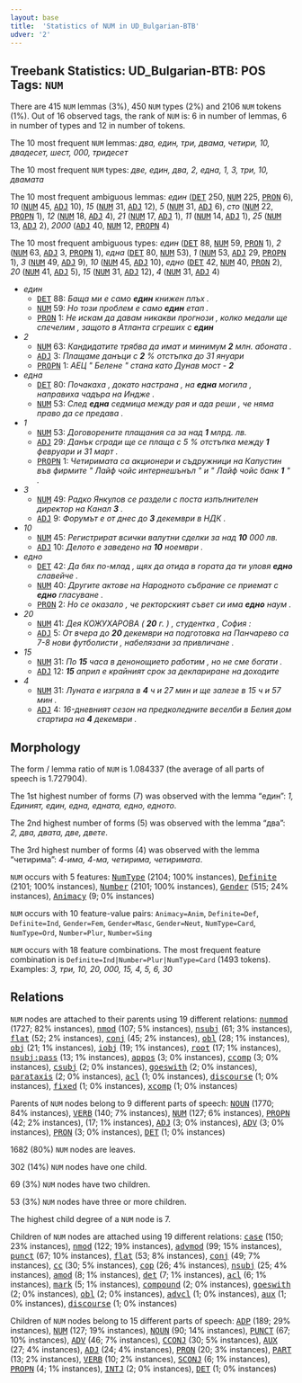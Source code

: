 ```yaml
---
layout: base
title:  'Statistics of NUM in UD_Bulgarian-BTB'
udver: '2'
---
```


## Treebank Statistics: UD_Bulgarian-BTB: POS Tags: `NUM`

There are 415 `NUM` lemmas (3%), 450 `NUM` types (2%) and 2106 `NUM` tokens (1%).
Out of 16 observed tags, the rank of `NUM` is: 6 in number of lemmas, 6 in number of types and 12 in number of tokens.

The 10 most frequent `NUM` lemmas: <em>два, един, три, двама, четири, 10, двадесет, шест, 000, тридесет</em>

The 10 most frequent `NUM` types:  <em>две, един, два, 2, една, 1, 3, три, 10, двамата</em>

The 10 most frequent ambiguous lemmas: <em>един</em> (<tt><a href="bg_btb-pos-DET.html">DET</a></tt> 250, <tt><a href="bg_btb-pos-NUM.html">NUM</a></tt> 225, <tt><a href="bg_btb-pos-PRON.html">PRON</a></tt> 6), <em>10</em> (<tt><a href="bg_btb-pos-NUM.html">NUM</a></tt> 45, <tt><a href="bg_btb-pos-ADJ.html">ADJ</a></tt> 10), <em>15</em> (<tt><a href="bg_btb-pos-NUM.html">NUM</a></tt> 31, <tt><a href="bg_btb-pos-ADJ.html">ADJ</a></tt> 12), <em>5</em> (<tt><a href="bg_btb-pos-NUM.html">NUM</a></tt> 31, <tt><a href="bg_btb-pos-ADJ.html">ADJ</a></tt> 6), <em>сто</em> (<tt><a href="bg_btb-pos-NUM.html">NUM</a></tt> 22, <tt><a href="bg_btb-pos-PROPN.html">PROPN</a></tt> 1), <em>12</em> (<tt><a href="bg_btb-pos-NUM.html">NUM</a></tt> 18, <tt><a href="bg_btb-pos-ADJ.html">ADJ</a></tt> 4), <em>21</em> (<tt><a href="bg_btb-pos-NUM.html">NUM</a></tt> 17, <tt><a href="bg_btb-pos-ADJ.html">ADJ</a></tt> 1), <em>11</em> (<tt><a href="bg_btb-pos-NUM.html">NUM</a></tt> 14, <tt><a href="bg_btb-pos-ADJ.html">ADJ</a></tt> 1), <em>25</em> (<tt><a href="bg_btb-pos-NUM.html">NUM</a></tt> 13, <tt><a href="bg_btb-pos-ADJ.html">ADJ</a></tt> 2), <em>2000</em> (<tt><a href="bg_btb-pos-ADJ.html">ADJ</a></tt> 40, <tt><a href="bg_btb-pos-NUM.html">NUM</a></tt> 12, <tt><a href="bg_btb-pos-PROPN.html">PROPN</a></tt> 4)

The 10 most frequent ambiguous types:  <em>един</em> (<tt><a href="bg_btb-pos-DET.html">DET</a></tt> 88, <tt><a href="bg_btb-pos-NUM.html">NUM</a></tt> 59, <tt><a href="bg_btb-pos-PRON.html">PRON</a></tt> 1), <em>2</em> (<tt><a href="bg_btb-pos-NUM.html">NUM</a></tt> 63, <tt><a href="bg_btb-pos-ADJ.html">ADJ</a></tt> 3, <tt><a href="bg_btb-pos-PROPN.html">PROPN</a></tt> 1), <em>една</em> (<tt><a href="bg_btb-pos-DET.html">DET</a></tt> 80, <tt><a href="bg_btb-pos-NUM.html">NUM</a></tt> 53), <em>1</em> (<tt><a href="bg_btb-pos-NUM.html">NUM</a></tt> 53, <tt><a href="bg_btb-pos-ADJ.html">ADJ</a></tt> 29, <tt><a href="bg_btb-pos-PROPN.html">PROPN</a></tt> 1), <em>3</em> (<tt><a href="bg_btb-pos-NUM.html">NUM</a></tt> 49, <tt><a href="bg_btb-pos-ADJ.html">ADJ</a></tt> 9), <em>10</em> (<tt><a href="bg_btb-pos-NUM.html">NUM</a></tt> 45, <tt><a href="bg_btb-pos-ADJ.html">ADJ</a></tt> 10), <em>едно</em> (<tt><a href="bg_btb-pos-DET.html">DET</a></tt> 42, <tt><a href="bg_btb-pos-NUM.html">NUM</a></tt> 40, <tt><a href="bg_btb-pos-PRON.html">PRON</a></tt> 2), <em>20</em> (<tt><a href="bg_btb-pos-NUM.html">NUM</a></tt> 41, <tt><a href="bg_btb-pos-ADJ.html">ADJ</a></tt> 5), <em>15</em> (<tt><a href="bg_btb-pos-NUM.html">NUM</a></tt> 31, <tt><a href="bg_btb-pos-ADJ.html">ADJ</a></tt> 12), <em>4</em> (<tt><a href="bg_btb-pos-NUM.html">NUM</a></tt> 31, <tt><a href="bg_btb-pos-ADJ.html">ADJ</a></tt> 4)


* <em>един</em>
  * <tt><a href="bg_btb-pos-DET.html">DET</a></tt> 88: <em>Баща ми е само <b>един</b> книжен плъх .</em>
  * <tt><a href="bg_btb-pos-NUM.html">NUM</a></tt> 59: <em>Но този проблем е само <b>един</b> етап .</em>
  * <tt><a href="bg_btb-pos-PRON.html">PRON</a></tt> 1: <em>Не искам да давам никакви прогнози , колко медали ще спечелим , защото в Атланта сгреших с <b>един</b></em>
* <em>2</em>
  * <tt><a href="bg_btb-pos-NUM.html">NUM</a></tt> 63: <em>Кандидатите трябва да имат и минимум <b>2</b> млн. абоната .</em>
  * <tt><a href="bg_btb-pos-ADJ.html">ADJ</a></tt> 3: <em>Плащаме данъци с <b>2</b> % отстъпка до 31 януари</em>
  * <tt><a href="bg_btb-pos-PROPN.html">PROPN</a></tt> 1: <em>АЕЦ " Белене " стана като Дунав мост - <b>2</b></em>
* <em>една</em>
  * <tt><a href="bg_btb-pos-DET.html">DET</a></tt> 80: <em>Почакаха , докато настрана , на <b>една</b> могила , направиха чадъра на Индже .</em>
  * <tt><a href="bg_btb-pos-NUM.html">NUM</a></tt> 53: <em>След <b>една</b> седмица между рая и ада реши , че няма право да се предава .</em>
* <em>1</em>
  * <tt><a href="bg_btb-pos-NUM.html">NUM</a></tt> 53: <em>Договорените плащания са за над <b>1</b> млрд. лв.</em>
  * <tt><a href="bg_btb-pos-ADJ.html">ADJ</a></tt> 29: <em>Данък сгради ще се плаща с 5 % отстъпка между <b>1</b> февруари и 31 март .</em>
  * <tt><a href="bg_btb-pos-PROPN.html">PROPN</a></tt> 1: <em>Четиримата са акционери и съдружници на Капустин във фирмите " Лайф чойс интернешънъл " и " Лайф чойс банк <b>1</b> " .</em>
* <em>3</em>
  * <tt><a href="bg_btb-pos-NUM.html">NUM</a></tt> 49: <em>Радко Янкулов се раздели с поста изпълнителен директор на Канал <b>3</b> .</em>
  * <tt><a href="bg_btb-pos-ADJ.html">ADJ</a></tt> 9: <em>Форумът е от днес до <b>3</b> декември в НДК .</em>
* <em>10</em>
  * <tt><a href="bg_btb-pos-NUM.html">NUM</a></tt> 45: <em>Регистрират всички валутни сделки за над <b>10</b> 000 лв.</em>
  * <tt><a href="bg_btb-pos-ADJ.html">ADJ</a></tt> 10: <em>Делото е заведено на <b>10</b> ноември .</em>
* <em>едно</em>
  * <tt><a href="bg_btb-pos-DET.html">DET</a></tt> 42: <em>Да бях по-млад , щях да отида в гората да ти уловя <b>едно</b> славейче .</em>
  * <tt><a href="bg_btb-pos-NUM.html">NUM</a></tt> 40: <em>Другите актове на Народното събрание се приемат с <b>едно</b> гласуване .</em>
  * <tt><a href="bg_btb-pos-PRON.html">PRON</a></tt> 2: <em>Но се оказало , че ректорският съвет си има <b>едно</b> наум .</em>
* <em>20</em>
  * <tt><a href="bg_btb-pos-NUM.html">NUM</a></tt> 41: <em>Дея КОЖУХАРОВА ( <b>20</b> г. ) , студентка , София :</em>
  * <tt><a href="bg_btb-pos-ADJ.html">ADJ</a></tt> 5: <em>От вчера до <b>20</b> декември на подготовка на Панчарево са 7-8 нови футболисти , набелязани за привличане .</em>
* <em>15</em>
  * <tt><a href="bg_btb-pos-NUM.html">NUM</a></tt> 31: <em>По <b>15</b> часа в денонощието работим , но не сме богати .</em>
  * <tt><a href="bg_btb-pos-ADJ.html">ADJ</a></tt> 12: <em><b>15</b> април е крайният срок за деклариране на доходите</em>
* <em>4</em>
  * <tt><a href="bg_btb-pos-NUM.html">NUM</a></tt> 31: <em>Луната е изгряла в <b>4</b> ч и 27 мин и ще залезе в 15 ч и 57 мин .</em>
  * <tt><a href="bg_btb-pos-ADJ.html">ADJ</a></tt> 4: <em>16-дневният сезон на предколедните веселби в Белия дом стартира на <b>4</b> декември .</em>

## Morphology

The form / lemma ratio of `NUM` is 1.084337 (the average of all parts of speech is 1.727904).

The 1st highest number of forms (7) was observed with the lemma “един”: <em>1, Единият, един, една, едната, едно, едното</em>.

The 2nd highest number of forms (5) was observed with the lemma “два”: <em>2, два, двата, две, двете</em>.

The 3rd highest number of forms (4) was observed with the lemma “четирима”: <em>4-има, 4-ма, четирима, четиримата</em>.

`NUM` occurs with 5 features: <tt><a href="bg_btb-feat-NumType.html">NumType</a></tt> (2104; 100% instances), <tt><a href="bg_btb-feat-Definite.html">Definite</a></tt> (2101; 100% instances), <tt><a href="bg_btb-feat-Number.html">Number</a></tt> (2101; 100% instances), <tt><a href="bg_btb-feat-Gender.html">Gender</a></tt> (515; 24% instances), <tt><a href="bg_btb-feat-Animacy.html">Animacy</a></tt> (9; 0% instances)

`NUM` occurs with 10 feature-value pairs: `Animacy=Anim`, `Definite=Def`, `Definite=Ind`, `Gender=Fem`, `Gender=Masc`, `Gender=Neut`, `NumType=Card`, `NumType=Ord`, `Number=Plur`, `Number=Sing`

`NUM` occurs with 18 feature combinations.
The most frequent feature combination is `Definite=Ind|Number=Plur|NumType=Card` (1493 tokens).
Examples: <em>3, три, 10, 20, 000, 15, 4, 5, 6, 30</em>


## Relations

`NUM` nodes are attached to their parents using 19 different relations: <tt><a href="bg_btb-dep-nummod.html">nummod</a></tt> (1727; 82% instances), <tt><a href="bg_btb-dep-nmod.html">nmod</a></tt> (107; 5% instances), <tt><a href="bg_btb-dep-nsubj.html">nsubj</a></tt> (61; 3% instances), <tt><a href="bg_btb-dep-flat.html">flat</a></tt> (52; 2% instances), <tt><a href="bg_btb-dep-conj.html">conj</a></tt> (45; 2% instances), <tt><a href="bg_btb-dep-obl.html">obl</a></tt> (28; 1% instances), <tt><a href="bg_btb-dep-obj.html">obj</a></tt> (21; 1% instances), <tt><a href="bg_btb-dep-iobj.html">iobj</a></tt> (19; 1% instances), <tt><a href="bg_btb-dep-root.html">root</a></tt> (17; 1% instances), <tt><a href="bg_btb-dep-nsubj-pass.html">nsubj:pass</a></tt> (13; 1% instances), <tt><a href="bg_btb-dep-appos.html">appos</a></tt> (3; 0% instances), <tt><a href="bg_btb-dep-ccomp.html">ccomp</a></tt> (3; 0% instances), <tt><a href="bg_btb-dep-csubj.html">csubj</a></tt> (2; 0% instances), <tt><a href="bg_btb-dep-goeswith.html">goeswith</a></tt> (2; 0% instances), <tt><a href="bg_btb-dep-parataxis.html">parataxis</a></tt> (2; 0% instances), <tt><a href="bg_btb-dep-acl.html">acl</a></tt> (1; 0% instances), <tt><a href="bg_btb-dep-discourse.html">discourse</a></tt> (1; 0% instances), <tt><a href="bg_btb-dep-fixed.html">fixed</a></tt> (1; 0% instances), <tt><a href="bg_btb-dep-xcomp.html">xcomp</a></tt> (1; 0% instances)

Parents of `NUM` nodes belong to 9 different parts of speech: <tt><a href="bg_btb-pos-NOUN.html">NOUN</a></tt> (1770; 84% instances), <tt><a href="bg_btb-pos-VERB.html">VERB</a></tt> (140; 7% instances), <tt><a href="bg_btb-pos-NUM.html">NUM</a></tt> (127; 6% instances), <tt><a href="bg_btb-pos-PROPN.html">PROPN</a></tt> (42; 2% instances),  (17; 1% instances), <tt><a href="bg_btb-pos-ADJ.html">ADJ</a></tt> (3; 0% instances), <tt><a href="bg_btb-pos-ADV.html">ADV</a></tt> (3; 0% instances), <tt><a href="bg_btb-pos-PRON.html">PRON</a></tt> (3; 0% instances), <tt><a href="bg_btb-pos-DET.html">DET</a></tt> (1; 0% instances)

1682 (80%) `NUM` nodes are leaves.

302 (14%) `NUM` nodes have one child.

69 (3%) `NUM` nodes have two children.

53 (3%) `NUM` nodes have three or more children.

The highest child degree of a `NUM` node is 7.

Children of `NUM` nodes are attached using 19 different relations: <tt><a href="bg_btb-dep-case.html">case</a></tt> (150; 23% instances), <tt><a href="bg_btb-dep-nmod.html">nmod</a></tt> (122; 19% instances), <tt><a href="bg_btb-dep-advmod.html">advmod</a></tt> (99; 15% instances), <tt><a href="bg_btb-dep-punct.html">punct</a></tt> (67; 10% instances), <tt><a href="bg_btb-dep-flat.html">flat</a></tt> (53; 8% instances), <tt><a href="bg_btb-dep-conj.html">conj</a></tt> (49; 7% instances), <tt><a href="bg_btb-dep-cc.html">cc</a></tt> (30; 5% instances), <tt><a href="bg_btb-dep-cop.html">cop</a></tt> (26; 4% instances), <tt><a href="bg_btb-dep-nsubj.html">nsubj</a></tt> (25; 4% instances), <tt><a href="bg_btb-dep-amod.html">amod</a></tt> (8; 1% instances), <tt><a href="bg_btb-dep-det.html">det</a></tt> (7; 1% instances), <tt><a href="bg_btb-dep-acl.html">acl</a></tt> (6; 1% instances), <tt><a href="bg_btb-dep-mark.html">mark</a></tt> (5; 1% instances), <tt><a href="bg_btb-dep-compound.html">compound</a></tt> (2; 0% instances), <tt><a href="bg_btb-dep-goeswith.html">goeswith</a></tt> (2; 0% instances), <tt><a href="bg_btb-dep-obl.html">obl</a></tt> (2; 0% instances), <tt><a href="bg_btb-dep-advcl.html">advcl</a></tt> (1; 0% instances), <tt><a href="bg_btb-dep-aux.html">aux</a></tt> (1; 0% instances), <tt><a href="bg_btb-dep-discourse.html">discourse</a></tt> (1; 0% instances)

Children of `NUM` nodes belong to 15 different parts of speech: <tt><a href="bg_btb-pos-ADP.html">ADP</a></tt> (189; 29% instances), <tt><a href="bg_btb-pos-NUM.html">NUM</a></tt> (127; 19% instances), <tt><a href="bg_btb-pos-NOUN.html">NOUN</a></tt> (90; 14% instances), <tt><a href="bg_btb-pos-PUNCT.html">PUNCT</a></tt> (67; 10% instances), <tt><a href="bg_btb-pos-ADV.html">ADV</a></tt> (46; 7% instances), <tt><a href="bg_btb-pos-CCONJ.html">CCONJ</a></tt> (30; 5% instances), <tt><a href="bg_btb-pos-AUX.html">AUX</a></tt> (27; 4% instances), <tt><a href="bg_btb-pos-ADJ.html">ADJ</a></tt> (24; 4% instances), <tt><a href="bg_btb-pos-PRON.html">PRON</a></tt> (20; 3% instances), <tt><a href="bg_btb-pos-PART.html">PART</a></tt> (13; 2% instances), <tt><a href="bg_btb-pos-VERB.html">VERB</a></tt> (10; 2% instances), <tt><a href="bg_btb-pos-SCONJ.html">SCONJ</a></tt> (6; 1% instances), <tt><a href="bg_btb-pos-PROPN.html">PROPN</a></tt> (4; 1% instances), <tt><a href="bg_btb-pos-INTJ.html">INTJ</a></tt> (2; 0% instances), <tt><a href="bg_btb-pos-DET.html">DET</a></tt> (1; 0% instances)

